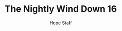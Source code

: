 ---
image: /assets/img/nwd/16_nwd_psalm_118_24_erv.png
title: The Nightly Wind Down 16
categories:
  - The Nightly Wind Down
author: Hope Staff
notes: The Nightly Wind Down 16
embed: >-
  EMBED_GOES_HERE
transcript: >-
  SOME LINES OF TEXT START HERE
---